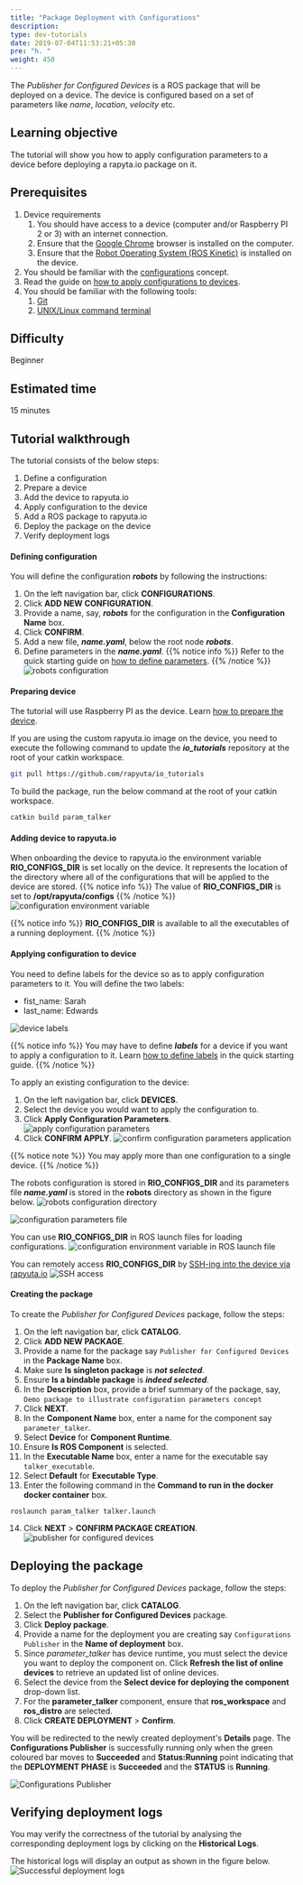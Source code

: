 ```yaml
---
title: "Package Deployment with Configurations"
description:
type: dev-tutorials
date: 2019-07-04T11:53:21+05:30
pre: "h. "
weight: 450
---
```

The *Publisher for Configured Devices* is a ROS package that will be deployed on a device. The device is configured based on a set of parameters like *name*, *location*, *velocity* etc.

## Learning objective
The tutorial will show you how to apply configuration parameters to a device before deploying a rapyta.io package on it.

## Prerequisites
1. Device requirements
   1. You should have access to a device (computer and/or Raspberry PI 2 or 3) with an internet connection.
   2. Ensure that the [Google Chrome](https://www.google.com/chrome) browser is installed on the computer.
   3. Ensure that the [Robot Operating System (ROS Kinetic)](https://wiki.ros.org/kinetic/Installation) is installed on the device.
2. You should be familiar with the [configurations](/core-concepts/config-params/) concept.
3. Read the guide on [how to apply configurations to devices](/getting-started/apply-config-params/).
4. You should be familiar with the following tools:
   1. [Git](https://git-scm.com/doc)
   2. [UNIX/Linux command terminal](https://www.digitalocean.com/community/tutorials/an-introduction-to-the-linux-terminal)

## Difficulty
Beginner

## Estimated time
15 minutes

## Tutorial walkthrough
The tutorial consists of the below steps:

1. Define a configuration
2. Prepare a device
3. Add the device to rapyuta.io
4. Apply configuration to the device
5. Add a ROS package to rapyuta.io
6. Deploy the package on the device
7. Verify deployment logs

#### Defining configuration
You will define the configuration ***robots*** by following the instructions:

1. On the left navigation bar, click **CONFIGURATIONS**.
2. Click **ADD NEW CONFIGURATION**.
3. Provide a name, say, ***robots*** for the configuration in the **Configuration Name** box.
4. Click **CONFIRM**.
5. Add a new file, ***name.yaml***, below the root node ***robots***.
6. Define parameters in the ***name.yaml***.
{{% notice info %}}
Refer to the quick starting guide on [how to define parameters](/getting-started/apply-config-params/).
{{% /notice %}}
![robots configuration](/images/tutorials/talker-supervisor/robots-configuration.png?classes=border,shadow&width=40pc)

#### Preparing device
The tutorial will use Raspberry PI as the device. Learn [how to prepare the device](/getting-started/prepare-raspberry-pi).

If you are using the custom rapyuta.io image on the device, you need to execute the following command to update the ***io_tutorials*** repository at the root of your catkin workspace.

```bash
git pull https://github.com/rapyuta/io_tutorials
```

To build the package, run the below command at the root of your catkin workspace.

```bash
catkin build param_talker
```

#### Adding device to rapyuta.io
When onboarding the device to rapyuta.io the environment variable **RIO_CONFIGS_DIR** is set locally on the device. It represents the location of the directory where all of the configurations that will be applied to the device are stored.
{{% notice info %}}
The value of **RIO_CONFIGS_DIR** is set to **/opt/rapyuta/configs**
{{% /notice %}}
![configuration environment variable](/images/tutorials/talker-supervisor/configurations-on-device.png?classes=border,shadow&width=40pc)

{{% notice info %}}
**RIO_CONFIGS_DIR** is available to all the executables of a running deployment.
{{% /notice %}}

#### Applying configuration to device
You need to define labels for the device so as to apply configuration parameters to it. You will define the two labels:

* fist_name: Sarah
* last_name: Edwards

![device labels](/images/tutorials/talker-supervisor/device-21-labels.png?classes=border,shadow&width=40pc)

{{% notice info %}}
You may have to define ***labels*** for a device if you want to apply a configuration to it. Learn [how to define labels](/getting-started/apply-config-params/) in the quick starting guide.
{{% /notice %}}

To apply an existing configuration to the device:

1. On the left navigation bar, click **DEVICES**.
2. Select the device you would want to apply the configuration to.
3. Click **Apply Configuration Parameters**.
   ![apply configuration parameters](/images/tutorials/talker-supervisor/apply-config-params.png?classes=border,shadow&width=60pc)
4. Click **CONFIRM APPLY**.
   ![confirm configuration parameters application](/images/tutorials/talker-supervisor/confirm-config-params-application.png?classes=border,shadow&width=30pc)

{{% notice note %}}
You may apply more than one configuration to a single device.
{{% /notice %}}

The robots configuration is stored in **RIO_CONFIGS_DIR** and its parameters file ***name.yaml*** is stored in the **robots** directory as shown in the figure below.
![robots configuration directory](/images/tutorials/talker-supervisor/content-rio-configs-dir.png?classes=border,shadow&width=40pc)

![configuration parameters file](/images/tutorials/talker-supervisor/parameter-file.png?classes=border,shadow&width=40pc)

You can use **RIO_CONFIGS_DIR** in ROS launch files for loading configurations.
![configuration environment variable in ROS launch file](/images/tutorials/talker-supervisor/launch-file-content.png?classes=border,shadow&width=50pc)

You can remotely access **RIO_CONFIGS_DIR** by [SSH-ing into the device via rapyuta.io](/getting-started/how-to-webssh/)
![SSH access](/images/tutorials/talker-supervisor/SSH-into-device.png?classes=border,shadow&width=40pc)

#### Creating the package
To create the *Publisher for Configured Devices* package, follow the steps:

1. On the left navigation bar, click **CATALOG**.
2. Click **ADD NEW PACKAGE**.
3. Provide a name for the package say `Publisher for Configured Devices` in the **Package Name** box.
4. Make sure **Is singleton package** is ***not selected***.
5. Ensure **Is a bindable package** is ***indeed selected***.
6. In the **Description** box, provide a brief summary of the package, say, `Demo package to illustrate configuration parameters concept`
7. Click **NEXT**.
8. In the **Component Name** box, enter a name for the component say `parameter_talker`.
9. Select **Device** for **Component Runtime**.
10. Ensure **Is ROS Component** is selected.
11. In the **Executable Name** box, enter a name for the executable say `talker_executable`.
12. Select **Default** for **Executable Type**.
13. Enter the following command in the **Command to run in the docker docker container** box.
```
roslaunch param_talker talker.launch
```
14. Click **NEXT** > **CONFIRM PACKAGE CREATION**.
![publisher for configured devices](/images/tutorials/talker-supervisor/pub-configured-devices.png?classes=border,shadow&width=40pc)

## Deploying the package
To deploy the *Publisher for Configured Devices* package, follow the steps:

1. On the left navigation bar, click **CATALOG**.
2. Select the **Publisher for Configured Devices** package.
3. Click **Deploy package**.
4. Provide a name for the deployment you are creating say `Configurations Publisher` in the **Name of deployment** box.
5. Since *parameter_talker* has device runtime, you must select the device you want to deploy the component on. Click **Refresh the list of online devices** to retrieve an updated list of online devices.
6. Select the device from the **Select device for deploying the component** drop-down list.
7. For the **parameter_talker** component, ensure that **ros_workspace** and **ros_distro** are selected.
8. Click **CREATE DEPLOYMENT** > **Confirm**.

You will be redirected to the newly created deployment's **Details** page. The **Configurations Publisher** is successfully running only when the green coloured bar moves to **Succeeded** and **Status:Running** point indicating that the **DEPLOYMENT PHASE** is **Succeeded** and the **STATUS** is **Running**.

![Configurations Publisher](/images/tutorials/talker-supervisor/talker-supervisor-deployment.png?classes=border,shadow&width=40pc)

## Verifying deployment logs
You may verify the correctness of the tutorial by analysing the corresponding deployment logs by clicking on the **Historical Logs**.

The historical logs will display an output as shown in the figure below.
![Successful deployment logs](/images/tutorials/talker-supervisor/successful-logs.png?classes=border,shadow&width=60pc)



